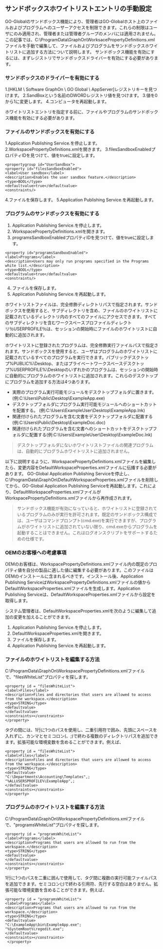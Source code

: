 ## サンドボックスホワイトリストエントリの手動設定

GO-Globalのサンドボックス機能により、管理者はGO-Globalホスト上のファイルおよびプログラムへのユーザーアクセスを制限できます。これらの制限はユーザにのみ適用され、管理者または管理者グループのメンバには適用されません。この記事では、C:\ProgramData\GraphOn\WorksacePropertyDefinitions.xmlファイルを手動で編集して、ファイルおよびプログラムをサンドボックスホワイトリストに追加する方法について説明します。
サンドボックス機能を有効にするには、まずレジストリでサンドボックスドライバーを有効にする必要があります。

### サンドボックスのドライバーを有効にする

1.[HKLM \ Software GraphOn \ GO Global \ AppServer]レジストリキーを見つけます。
2.SandBoxという名前のDWORDレジストリ値を見つけます。
3.値を0から1に変更します。
4.コンピュータを再起動します。

ホワイトリストエントリを指定する前に、ファイルやプログラムのサンドボックス機能を有効にする必要があります。

### ファイルのサンドボックスを有効にする
1.Application Publishing Service.を停止します。
2.WorkspacePropertyDefinitions.xmlを開きます。
3.filesSandboxEnabledプロパティIDを見つけて、値をtrueに設定します。

```
<propertygroup id="UserSandbox">
<property id="filesSandboxEnabled">
<label>User sandbox</label>
<description>Enables the user sandbox feature.</description>
<type>BOOL</type>
<defaultvalue>true</defaultvalue>
<constraints/>
```

4.ファイルを保存します。
5.Application Publishing Service.を再起動します。

### プログラムのサンドボックスを有効にする

1. Application Publishing Service.を停止します。
2. WorkspacePropertyDefinitions.xmlを開きます。
3. programsSandboxEnabledプロパティIDを見つけて、値をtrueに設定します。

```
<property id="programsSandboxEnabled">
<label>Programs</label>
<description>Users may only run programs specified in the Programs white list.</description>
<type>BOOL</type>
<defaultvalue>true</defaultvalue>
<constraints/>
```

4. ファイルを保存します。
5. Application Publishing Service.を再起動します。

ホワイトリストファイルは、完全修飾ディレクトリパスで指定されます。サンドボックスを使用すると、サブディレクトリを含め、ファイルのホワイトリストに記載されているディレクトリ内のすべてのファイルにアクセスできます。すべてのサブディレクトリを含むワークスペースプロファイルディレクトリ％USERPROFILE％は、セッションの開始時にファイルのホワイトリストに自動的に追加されます。

ホワイトリストに登録されたプログラムは、完全修飾実行ファイルパスで指定されます。サンドボックスを使用すると、ユーザはプログラムのホワイトリストに記載されているすべてのプログラムを実行できます。パブリックデスクトップ%PUBLIC%\Desktop、またはプライベートワークスペースデスクトップ%USERPROFILE%\Desktopのいずれかのプログラムは、セッションの開始時に自動的にプログラムのホワイトリストに追加されます。これらのデスクトップにプログラムを追加する方法は4つあります。

* 実際のプログラム実行可能モジュールをデスクトップフォルダに置きます。(例:C:\Users\Public\Desktop\ExampleApp.exe)
* デスクトップフォルダにプログラム実行可能モジュールへのショートカットを配置する。 (例:C:\Users\ExampleUser\Desktop\ExampleApp.lnk)
* 関連付けられたプログラムを含む文書をデスクトップフォルダに配置する (例:C:\Users\Public\Desktop\ExampleDoc.doc)
* 関連付けられたプログラムを含む文書へのショートカットをデスクトップフォルダに配置する(例:C:\Users\ExampleUser\Desktop\ExampleDoc.lnk)

>デスクトップフォルダにないホワイトリストファイルの関連プログラムは、自動的にプログラムホワイトリストに追加されません。

以下に説明するように、WorkspacePropertyDefinitions.xmlファイルを編集したら、変更内容をDefaultWorkspaceProperties.xmlファイルに伝播する必要があります。 GO-Global Application Publishing Serviceを停止し、C:\ProgramData\GraphOn\DefaultWorkspaceProperties.xmlファイルを削除してから、GO-Global Application Publishing Serviceを再起動します。これにより、DefaultWorkspaceProperties.xmlファイルがWorkspacePropertyDefinitions.xmlファイルから再作成されます。

>サンドボックス機能が有効になっていると、ホワイトリストに登録されているプログラムのみが実行を許可されます。既定のサンドボックス構成では、ユーザはコマンドプロンプト(cmd.exe)を実行できますが、プログラムがホワイトリストに追加されていない限り、cmd.exeからプログラムを起動することはできません。これはログオンスクリプトをサポートするための仕様です。

### OEMのお客様への考慮事項

OEMのお客様は、WorkspacePropertyDefinitions.xmlファイル内の既定のプロパティ値を自分の製品に適した値に編集する必要があります。このファイルはOEMのインストールに含まれるべきです。インストール後、Application Publishing ServiceはWorkspacePropertyDefinitions.xmlファイルの値からDefaultWorkspaceProperties.xmlファイルを生成します。Application Publishing Serviceは、DefaultWorkspaceProperties.xmlファイルから設定を取得します。

システム管理者は、DefaultWorkspaceProperties.xmlを次のように編集して追加の変更を加えることができます。

1. Application Publishing Service.を停止します。
2. DefaultWorkspaceProperties.xmlを開きます。
3. ファイルを保存します。
4. Application Publishing Service.を再起動します。

### ファイルのホワイトリストを編集する方法

C:\ProgramData\GraphOn\WorkspacePropertyDefinitions.xmlファイルで、"filesWhiteList"プロパティを探します。

```
<property id = "filesWhiteList">
<label>Files</label>
<description>Files and directories that users are allowed to access from the workspace.</description>
<type>STRING</type>
<defaultvalue>
</defaultvalue>
<constraints></constraints>
</property>
```

<defaultvalue>タグの間には、1行に1つのパスを使用し、二重引用符で囲み、先頭にスペースを入れずに、カンマとセミコロン(、;)で終わる複数のディレクトリパスを追加できます。拡張可能な環境変数を含めることができます。例えば、

```
<property id = "filesWhiteList">
<label>Files</label>
<description>Files and directories that users are allowed to access from the workspace.</description>
<type>STRING</type>
<defaultvalue>
"C:\Departments\Accounting\Templates",;
"%ALLUSERSPROFILE%\ExampleApp",;
</defaultvalue>
<constraints></constraints>
</property>
```

### プログラムのホワイトリストを編集する方法

C:\ProgramData\GraphOn\WorkspacePropertyDefinitions.xmlファイルで、"programsWhiteList"プロパティを探します。

```
<property id = "programsWhiteList">
<label>Programs</label>
<description>Programs that users are allowed to run from the workspace.</description>
<type>STRING</type>
<defaultvalue>
</defaultvalue>
<constraints></constraints>
</property>
```

1行に1つのパスを二重に囲んで使用して、<defaultvalue>タグ間に複数の実行可能ファイルパスを追加できます。セミコロン(;)で終わる引用符、先行する空白はありません。拡張可能な環境変数を含めることができます。例えば、

```
<property id = "programsWhiteList">
<label>Programs</label>
<description>Programs that users are allowed to run from the workspace.</description>
<type>STRING</type>
<defaultvalue>
"C:\ExampleApp\bin\ExampleApp.exe";
"%SystemRoot%\regedit.exe";
</defaultvalue>
<constraints></constraints>
 </property>
```